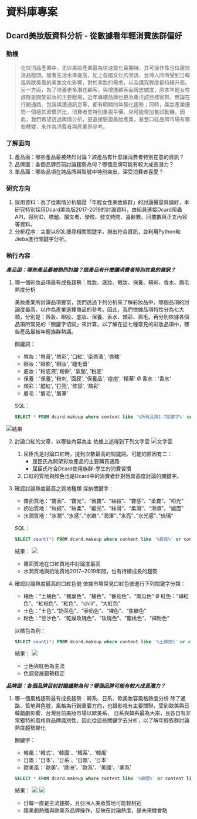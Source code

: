 # 資料庫專案

## Dcard美妝版資料分析 - 從數據看年輕消費族群偏好
### 動機
> 在快消品產業中，尤以美妝產業最為快速變化且獨特，其可操作性也位居快消品龍頭。隨著⽣活⽔準提⾼，加上各國文化的滲透，台灣⼈同時受到⽇韓風與歐美風的美妝文化影響，對於美妝的需求，以及講究程度都持續升⾼。另⼀⽅⾯，為了培養更多潛在顧客，與增進顧客品牌忠誠度，原本年輕女性族群是開架彩妝的主要戰場，近年專櫃品牌也更為專注該⽬標客群，無論在⾏銷通路、包裝與溝通訊息等，都有明顯的年輕化趨勢；同時，美妝產業優勢⼀個極其習慣評比，消費者會特別重視平價，來可能增加嘗試動機。因此，我們希望透過輿情分析，更直接驗證美妝產業，甚⾄⼝紅品牌市場有哪些轉變，來作為消費者與產業界參考。

### 了解面向
1. 產品⾯：哪些產品最被熱烈討論？該產品有什麼讓消費者特別在意的資訊？
2. 品牌⾯：各個品牌⽬前討論趨勢為何？哪個品牌可能有較⼤成⻑潛⼒？
3. 單品⾯：哪些品項在跨品牌與型號中特別突出，深受消費者喜愛？

### 研究方向
1. 採⽤資料：為了從輿情分析驗證「年輕女性美妝族群」的討論聲量與偏好，本研究特別採⽤Dcard美妝版2017-2019的討論資料，由組員連接Dcard爬蟲API，得到ID、標題、撰文者、學校、發文時間、喜歡數、回覆數與正文內容等資料。
2. 分析程序：主要以SQL搜尋相關關鍵字，撈出符合資訊，並利⽤Python和Jieba進⾏關鍵字分析。

### 執行內容
***產品面：哪些產品最被熱烈討論？該產品有什麼讓消費者特別在意的資訊？***
1. 哪⼀個彩妝品項最有成⻑趨勢：唇妝、底妝、眼妝、保養、頰彩、香⽔、眉⽑熱度分析

    美妝產業所討論品項豐富，我們透過下列分析來了解彩妝品中，哪個品項的討論度最⾼，以作為產業選擇商品的參考。因此，我們依據品項特性分為七⼤類，分別是：唇妝、眼妝、底妝、保養、香⽔、頰彩、眉⽑。再分別依據各個品項所常⾒的「關鍵字切詞」來計算，以了解在這七種常⾒的彩妝品項中，哪些產品最被年輕族群熱議。

    關鍵詞：
    * 唇妝：'唇膏', '唇彩', '⼝紅', '染唇液', '唇釉'
    * 眼妝：'眼影', '眼妝', '睫⽑膏'
    * 底妝：'粉底液','粉餅', '氣墊', '粉底'
    * 保養：'保養', '粉刺, '⾯膜', '保養品', '痘痘', '精華' Ø 香⽔：'香⽔'
    * 頰彩：'腮紅', '打亮', '修容', '頰彩'
    * 眉⽑：'眉⽑', '眉筆’

    SQL：
    ```sql
    SELECT * FROM dcard.makeup where content like '%所有品類1-7關鍵字%' or title like '%所有品類1-7關鍵字%'
    ```

![結果](https://github.com/yichensu/Note/blob/master/photo/Dcard_result1.png?raw=true)

2.  討論⼝紅的文章，以哪些內容為主
    依據上述得到下列文字雲
    ![文字雲](/photo/Dcard_result2.png)
    1. 屈⾂⽒是討論⼝紅時，提到次數最⾼的關鍵詞。可能的原因有⼆：
        * 屈⾂⽒為開架彩妝產品的主要購買通路
        * 屈⾂⽒符合Dcard使⽤族群-學⽣的消費習慣
    2. ⼝紅的質地與顏⾊也是Dcard中的消費者針對唇膏⾼度討論的關鍵字。

3. 確認討論熱度最高之質地種類
    採納關鍵字：
    * 霧⾯質地：“霧⾯”、“霧光”、“微霧”、“絲絨”、“霧感”、“柔霧”、“啞光”
    * 奶油質地：“絲緞”、“絲柔”、“緞光”、“絲滑”、“柔滑”、“滑順”、“緞⾯”
    * ⽔潤質地：”⽔潤“、”⽔感“、”⽔嫩“、”潤澤“、”⽔亮“、”⽔光感“、”琉璃“

     SQL：
    ```sql
    SELECT count(*) FROM dcard.makeup where content like '%霧⾯%' or content like '%霧光%' or content like '%微霧%'or content like '%絲絨%' or content like '%霧感%' or content like '%柔霧%' or content like '%啞光%'
    ```

    結果：
    ![](/photo/Dcard_result3.png)
    * 霧⾯質地在⼝紅質地中討論度最⾼
    * ⽔潤質地與奶油質地2017~2019年間，也有持續成⻑的趨勢

4. 確認討論熱度最高的口紅色號
    依據市場常見口紅色號進行下列關鍵字分類：
    * 橘⾊：“⼟橘⾊”、“楓葉⾊”、“橘⾊”、“番茄⾊”、“南瓜⾊“ Ø 紅⾊：“磚紅⾊”、“紅棕⾊”、“紅⾊”、“chili”、“⼤紅⾊”
    * ⼟⾊：”⼟⾊“、”奶茶⾊”、“泰奶⾊”、“裸⾊”、“焦糖⾊”
    * 粉⾊：“豆沙⾊”、“乾燥玫瑰⾊”、“玫瑰⾊”、“蜜桃⾊”、“裸粉⾊”

    以橘色為例：
    ```sql
    SELECT count(*) FROM dcard.makeup where content like '%⼟橘⾊%' or content like '%橘⾊%' or content like '%番茄⾊ %' or content like '%南瓜⾊%'
    ```
    結果：
    ![](/photo/Dcard_result4.png)
    * 土色與紅色為主流
    * 色調發展趨勢穩定

***品牌面：各個品牌⽬前討論趨勢為何？哪個品牌可能有較⼤成⻑潛⼒？***
1. 哪⼀個風格趨勢最有成⻑趨勢：韓系、⽇系、歐美妝容風格熱度分析
    除了通路、質地與色號，風格為行銷重要方向，也跟影視有主要關聯，受到歐美與⽇韓戲劇影響，台灣⽬前美妝市場以歐美系、 ⽇系與韓系最為⼤宗，且各⾃有非常獨特的風格與品牌識別性，因此從這些關鍵字去分析，以了解年輕族群討論熱度趨勢變化

    關鍵字：
    * 韓風：'韓式'、'韓國'、'韓系'、'韓風'
    * ⽇風：'⽇本'、'⽇系'、'⽇風'、'⽇本'
    * 歐美風：'歐美'、'歐洲'、'歐系'、'美國'、'美系'

    ```sql
    SELECT * FROM dcard.makeup where content like '%韓國%' or content like '%韓風%' or content like '%韓系%'or content like '%美國%' or content like '%歐美%' or content like '%歐系%' or content like '%歐洲%'or content like '%⽇本%' or content like '%⽇系%' or content like '%⽇式%' or content like '%⽇風%'
    ```
    結果：
    ![](/photo/Dcard_result5_1.png)
    ![](/photo/Dcard_result5_2.png)
    - 日韓一直是主流趨勢，且亞洲人美妝質地可能較相近
    - 隨美劇熱播與歐美系品牌操作，反映在討論熱度，是未來機會點

    
